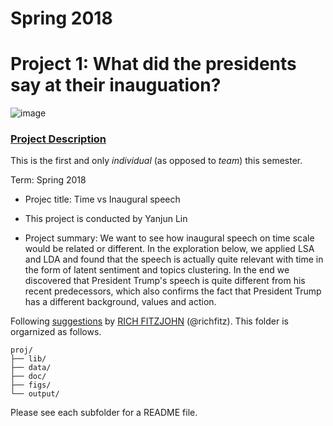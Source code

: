 # Spring 2018
# Project 1: What did the presidents say at their inauguation?

![image](figs/title.jpg)

### [Project Description](doc/)
This is the first and only *individual* (as opposed to *team*) this semester. 

Term: Spring 2018

+ Projec title: Time vs Inaugural speech
+ This project is conducted by Yanjun Lin

+ Project summary: 
We want to see how inaugural speech on time scale would be related or different. 
In the exploration below, we applied LSA and LDA and found that the speech is actually quite relevant with time in the form of latent sentiment and topics clustering. 
In the end we discovered that President Trump's speech is quite different from his recent predecessors, which also confirms the fact that President Trump has a different background, values and action.

Following [suggestions](http://nicercode.github.io/blog/2013-04-05-projects/) by [RICH FITZJOHN](http://nicercode.github.io/about/#Team) (@richfitz). This folder is orgarnized as follows.

```
proj/
├── lib/
├── data/
├── doc/
├── figs/
└── output/
```

Please see each subfolder for a README file.
